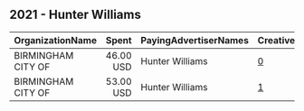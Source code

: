 ## 2021 - Hunter Williams 
|OrganizationName|Spent|PayingAdvertiserNames|CreativeUrls|Impressions|Genders|AgeBrackets|CountryCodes|BillingAddresses|CandidateBallotInformation|
|:---|---:|:---|:---|---:|:---|:---|:---|:---|:---|
|BIRMINGHAM  CITY OF|46.00 USD|Hunter Williams|[0](https://www.snap.com/political-ads/asset/4f83df28a1fff3a3ac0804e149ca38ac4045802b38b437a6b0c581987515ec82?mediaType=mp4)|22,908|||united states|"2324 2nd Ave. ,Birmingham,35203,US"||
|BIRMINGHAM  CITY OF|53.00 USD|Hunter Williams|[1](https://www.snap.com/political-ads/asset/205dbb7242517f0bb189dbd4f4975aac8f7147347b12d1c86a737df6c1fc5561?mediaType=mp4)|26,900|||united states|"2324 2nd Ave. ,Birmingham,35203,US"||
